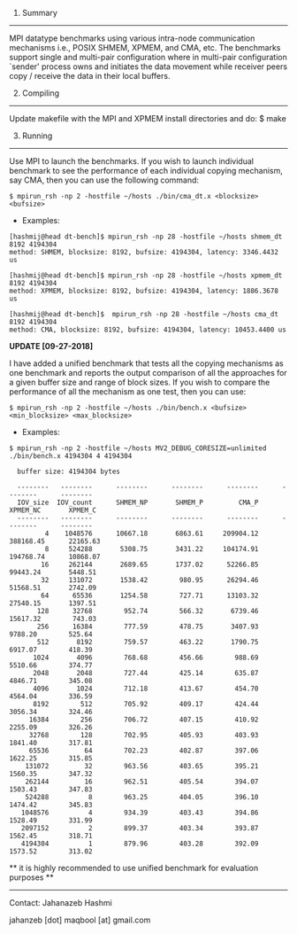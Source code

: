 1. Summary
-----------
MPI datatype benchmarks using various intra-node communication mechanisms i.e., 
POSIX SHMEM, XPMEM, and CMA, etc. The benchmarks support single and multi-pair 
configuration  where in multi-pair configuration `sender' process owns and 
initiates the data movement while receiver peers copy / receive the data in 
their local buffers.

2. Compiling
-------------
Update makefile with the MPI and XPMEM install directories and do:
$ make

3. Running 
-----------

Use MPI to launch the benchmarks. If you wish to launch individual benchmark to
see the performance of each individual copying mechanism, say CMA, then 
you can use the following command:

```
$ mpirun_rsh -np 2 -hostfile ~/hosts ./bin/cma_dt.x <blocksize> <bufsize>
```

* Examples:

```
[hashmij@head dt-bench]$ mpirun_rsh -np 28 -hostfile ~/hosts shmem_dt 8192 4194304
method: SHMEM, blocksize: 8192, bufsize: 4194304, latency: 3346.4432 us

[hashmij@head dt-bench]$ mpirun_rsh -np 28 -hostfile ~/hosts xpmem_dt 8192 4194304
method: XPMEM, blocksize: 8192, bufsize: 4194304, latency: 1886.3678 us

[hashmij@head dt-bench]$  mpirun_rsh -np 28 -hostfile ~/hosts cma_dt 8192 4194304
method: CMA, blocksize: 8192, bufsize: 4194304, latency: 10453.4400 us
```


**UPDATE [09-27-2018]** 

I have added a unified benchmark that tests all the copying mechanisms 
as one benchmark and reports the output comparison of all the approaches for 
a given buffer size and range of block sizes. If you wish to compare the 
performance of all the mechanism as one test, then you can use:

```
$ mpirun_rsh -np 2 -hostfile ~/hosts ./bin/bench.x <bufsize> <min_blocksize> <max_blocksize>

```

* Examples:

```
$ mpirun_rsh -np 2 -hostfile ~/hosts MV2_DEBUG_CORESIZE=unlimited ./bin/bench.x 4194304 4 4194304
  
  buffer size: 4194304 bytes
  
  --------   --------      --------      --------      --------      --------      --------
  IOV_size  IOV_count      SHMEM_NP       SHMEM_P         CMA_P      XPMEM_NC       XPMEM_C
  --------   --------      --------      --------      --------      --------      --------
         4    1048576      10667.18       6863.61     209904.12     388168.45      22165.63
         8     524288       5308.75       3431.22     104174.91     194768.74      10868.07
        16     262144       2689.65       1737.02      52266.85      99443.24       5448.51
        32     131072       1538.42        980.95      26294.46      51568.51       2742.09
        64      65536       1254.58        727.71      13103.32      27540.15       1397.51
       128      32768        952.74        566.32       6739.46      15617.32        743.03
       256      16384        777.59        478.75       3407.93       9788.20        525.64
       512       8192        759.57        463.22       1790.75       6917.07        418.39
      1024       4096        768.68        456.66        988.69       5510.66        374.77
      2048       2048        727.44        425.14        635.87       4846.71        345.08
      4096       1024        712.18        413.67        454.70       4564.04        336.59
      8192        512        705.92        409.17        424.44       3056.34        324.46
     16384        256        706.72        407.15        410.92       2255.09        326.26
     32768        128        702.95        405.93        403.93       1841.40        317.81
     65536         64        702.23        402.87        397.06       1622.25        315.85
    131072         32        963.56        403.65        395.21       1560.35        347.32
    262144         16        962.51        405.54        394.07       1503.43        347.83
    524288          8        963.25        404.05        396.10       1474.42        345.83
   1048576          4        934.39        403.43        394.86       1528.49        331.99
   2097152          2        899.37        403.34        393.87       1562.45        318.71
   4194304          1        879.96        403.28        392.09       1573.52        313.02

```

** it is highly recommended to use unified benchmark for evaluation purposes **

--------------------------
Contact: Jahanazeb Hashmi

jahanzeb [dot] maqbool [at] gmail.com
